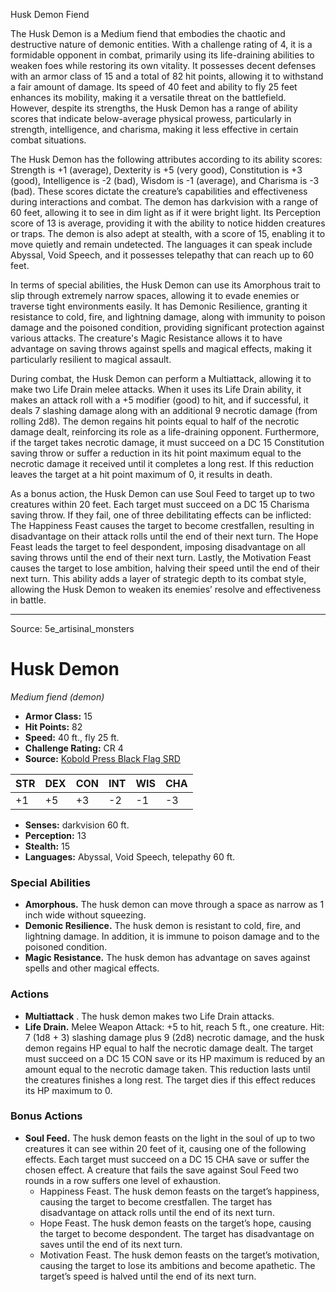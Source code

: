 <MonsterName/>Husk Demon</MonsterName>
<CreatureType/>Fiend</CreatureType>

<summary>The Husk Demon is a Medium fiend that embodies the chaotic and destructive nature of demonic entities. With a challenge rating of 4, it is a formidable opponent in combat, primarily using its life-draining abilities to weaken foes while restoring its own vitality. It possesses decent defenses with an armor class of 15 and a total of 82 hit points, allowing it to withstand a fair amount of damage. Its speed of 40 feet and ability to fly 25 feet enhances its mobility, making it a versatile threat on the battlefield. However, despite its strengths, the Husk Demon has a range of ability scores that indicate below-average physical prowess, particularly in strength, intelligence, and charisma, making it less effective in certain combat situations. </summary>

<detail>

The Husk Demon has the following attributes according to its ability scores: Strength is +1 (average), Dexterity is +5 (very good), Constitution is +3 (good), Intelligence is -2 (bad), Wisdom is -1 (average), and Charisma is -3 (bad). These scores dictate the creature’s capabilities and effectiveness during interactions and combat. The demon has darkvision with a range of 60 feet, allowing it to see in dim light as if it were bright light. Its Perception score of 13 is average, providing it with the ability to notice hidden creatures or traps. The demon is also adept at stealth, with a score of 15, enabling it to move quietly and remain undetected. The languages it can speak include Abyssal, Void Speech, and it possesses telepathy that can reach up to 60 feet.

In terms of special abilities, the Husk Demon can use its Amorphous trait to slip through extremely narrow spaces, allowing it to evade enemies or traverse tight environments easily. It has Demonic Resilience, granting it resistance to cold, fire, and lightning damage, along with immunity to poison damage and the poisoned condition, providing significant protection against various attacks. The creature's Magic Resistance allows it to have advantage on saving throws against spells and magical effects, making it particularly resilient to magical assault.

During combat, the Husk Demon can perform a Multiattack, allowing it to make two Life Drain melee attacks. When it uses its Life Drain ability, it makes an attack roll with a +5 modifier (good) to hit, and if successful, it deals 7 slashing damage along with an additional 9 necrotic damage (from rolling 2d8). The demon regains hit points equal to half of the necrotic damage dealt, reinforcing its role as a life-draining opponent. Furthermore, if the target takes necrotic damage, it must succeed on a DC 15 Constitution saving throw or suffer a reduction in its hit point maximum equal to the necrotic damage it received until it completes a long rest. If this reduction leaves the target at a hit point maximum of 0, it results in death.

As a bonus action, the Husk Demon can use Soul Feed to target up to two creatures within 20 feet. Each target must succeed on a DC 15 Charisma saving throw. If they fail, one of three debilitating effects can be inflicted: The Happiness Feast causes the target to become crestfallen, resulting in disadvantage on their attack rolls until the end of their next turn. The Hope Feast leads the target to feel despondent, imposing disadvantage on all saving throws until the end of their next turn. Lastly, the Motivation Feast causes the target to lose ambition, halving their speed until the end of their next turn. This ability adds a layer of strategic depth to its combat style, allowing the Husk Demon to weaken its enemies’ resolve and effectiveness in battle.</detail>



---

Source: 5e_artisinal_monsters

# Husk Demon

*Medium fiend (demon)*

- **Armor Class:** 15
- **Hit Points:** 82
- **Speed:** 40 ft., fly 25 ft.
- **Challenge Rating:** CR 4
- **Source:** [Kobold Press Black Flag SRD](https://koboldpress.com/black-flag-roleplaying/)

| STR | DEX | CON | INT | WIS | CHA |
| --- | --- | --- | --- | --- | --- |
| +1 | +5 | +3 | -2 | -1 | -3 |

- **Senses:** darkvision 60 ft.
- **Perception:** 13
- **Stealth:** 15
- **Languages:** Abyssal, Void Speech, telepathy 60 ft.

### Special Abilities

- **Amorphous.** The husk demon can move through a space as narrow as 1 inch wide without squeezing.
- **Demonic Resilience.** The husk demon is resistant to cold, fire, and lightning damage. In addition, it is immune to poison damage and to the poisoned condition.
- **Magic Resistance.** The husk demon has advantage on saves against spells and other magical effects.

### Actions

- **Multiattack** . The husk demon makes two Life Drain attacks.
- **Life Drain.** Melee Weapon Attack: +5 to hit, reach 5 ft., one creature. Hit: 7 (1d8 + 3) slashing damage plus 9 (2d8) necrotic damage, and the husk demon regains HP equal to half the necrotic damage dealt. The target must succeed on a DC 15 CON save or its HP maximum is reduced by an amount equal to the necrotic damage taken. This reduction lasts until the creatures finishes a long rest. The target dies if this effect reduces its HP maximum to 0.

### Bonus Actions

- **Soul Feed.** The husk demon feasts on the light in the soul of up to two creatures it can see within 20 feet of it, causing one of the following effects. Each target must succeed on a DC 15 CHA save or suffer the chosen effect. A creature that fails the save against Soul Feed two rounds in a row suffers one level of exhaustion.
	- Happiness Feast. The husk demon feasts on the target’s happiness, causing the target to become crestfallen. The target has disadvantage on attack rolls until the end of its next turn.
	- Hope Feast. The husk demon feasts on the target’s hope, causing the target to become despondent. The target has disadvantage on saves until the end of its next turn.
	- Motivation Feast. The husk demon feasts on the target’s motivation, causing the target to lose its ambitions and become apathetic. The target’s speed is halved until the end of its next turn.



